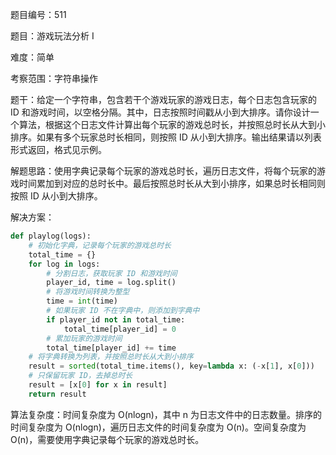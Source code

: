题目编号：511

题目：游戏玩法分析 I

难度：简单

考察范围：字符串操作

题干：给定一个字符串，包含若干个游戏玩家的游戏日志，每个日志包含玩家的 ID 和游戏时间，以空格分隔。其中，日志按照时间戳从小到大排序。请你设计一个算法，根据这个日志文件计算出每个玩家的游戏总时长，并按照总时长从大到小排序。如果有多个玩家总时长相同，则按照 ID 从小到大排序。输出结果请以列表形式返回，格式见示例。

解题思路：使用字典记录每个玩家的游戏总时长，遍历日志文件，将每个玩家的游戏时间累加到对应的总时长中。最后按照总时长从大到小排序，如果总时长相同则按照 ID 从小到大排序。

解决方案：

```python
def playlog(logs):
    # 初始化字典，记录每个玩家的游戏总时长
    total_time = {}
    for log in logs:
        # 分割日志，获取玩家 ID 和游戏时间
        player_id, time = log.split()
        # 将游戏时间转换为整型
        time = int(time)
        # 如果玩家 ID 不在字典中，则添加到字典中
        if player_id not in total_time:
            total_time[player_id] = 0
        # 累加玩家的游戏时间
        total_time[player_id] += time
    # 将字典转换为列表，并按照总时长从大到小排序
    result = sorted(total_time.items(), key=lambda x: (-x[1], x[0]))
    # 只保留玩家 ID，去掉总时长
    result = [x[0] for x in result]
    return result
```

算法复杂度：时间复杂度为 O(nlogn)，其中 n 为日志文件中的日志数量。排序的时间复杂度为 O(nlogn)，遍历日志文件的时间复杂度为 O(n)。空间复杂度为 O(n)，需要使用字典记录每个玩家的游戏总时长。
